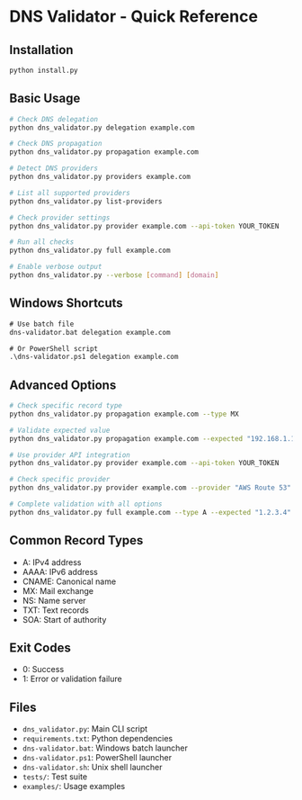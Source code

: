 # DNS Validator - Quick Reference

## Installation
```bash
python install.py
```

## Basic Usage
```bash
# Check DNS delegation
python dns_validator.py delegation example.com

# Check DNS propagation
python dns_validator.py propagation example.com

# Detect DNS providers
python dns_validator.py providers example.com

# List all supported providers
python dns_validator.py list-providers

# Check provider settings
python dns_validator.py provider example.com --api-token YOUR_TOKEN

# Run all checks
python dns_validator.py full example.com

# Enable verbose output
python dns_validator.py --verbose [command] [domain]
```

## Windows Shortcuts
```cmd
# Use batch file
dns-validator.bat delegation example.com

# Or PowerShell script
.\dns-validator.ps1 delegation example.com
```

## Advanced Options
```bash
# Check specific record type
python dns_validator.py propagation example.com --type MX

# Validate expected value
python dns_validator.py propagation example.com --expected "192.168.1.1"

# Use provider API integration
python dns_validator.py provider example.com --api-token YOUR_TOKEN

# Check specific provider
python dns_validator.py provider example.com --provider "AWS Route 53"

# Complete validation with all options
python dns_validator.py full example.com --type A --expected "1.2.3.4" --api-token YOUR_TOKEN
```

## Common Record Types
- A: IPv4 address
- AAAA: IPv6 address  
- CNAME: Canonical name
- MX: Mail exchange
- NS: Name server
- TXT: Text records
- SOA: Start of authority

## Exit Codes
- 0: Success
- 1: Error or validation failure

## Files
- `dns_validator.py`: Main CLI script
- `requirements.txt`: Python dependencies
- `dns-validator.bat`: Windows batch launcher
- `dns-validator.ps1`: PowerShell launcher
- `dns-validator.sh`: Unix shell launcher
- `tests/`: Test suite
- `examples/`: Usage examples